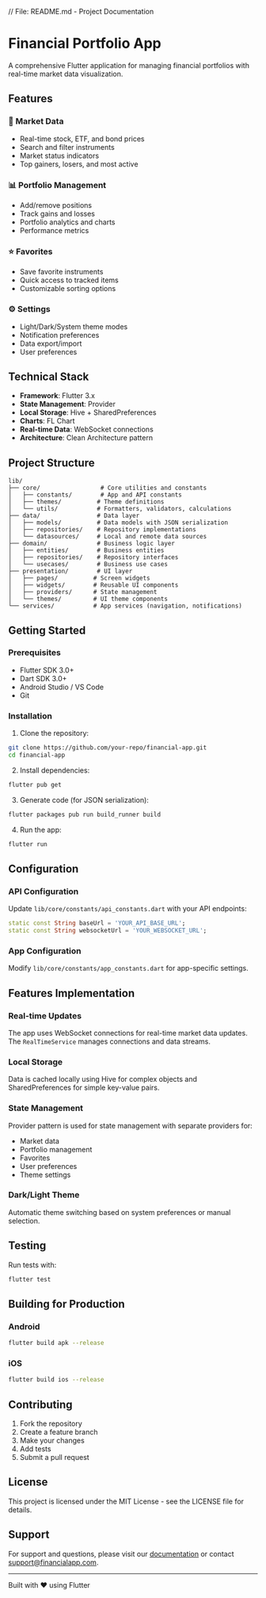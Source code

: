 // File: README.md - Project Documentation
# Financial Portfolio App

A comprehensive Flutter application for managing financial portfolios with real-time market data visualization.

## Features

### 🏪 Market Data
- Real-time stock, ETF, and bond prices
- Search and filter instruments
- Market status indicators
- Top gainers, losers, and most active

### 📊 Portfolio Management
- Add/remove positions
- Track gains and losses
- Portfolio analytics and charts
- Performance metrics

### ⭐ Favorites
- Save favorite instruments
- Quick access to tracked items
- Customizable sorting options

### ⚙️ Settings
- Light/Dark/System theme modes
- Notification preferences
- Data export/import
- User preferences

## Technical Stack

- **Framework**: Flutter 3.x
- **State Management**: Provider
- **Local Storage**: Hive + SharedPreferences
- **Charts**: FL Chart
- **Real-time Data**: WebSocket connections
- **Architecture**: Clean Architecture pattern

## Project Structure

```
lib/
├── core/                 # Core utilities and constants
│   ├── constants/        # App and API constants
│   ├── themes/          # Theme definitions
│   └── utils/           # Formatters, validators, calculations
├── data/                # Data layer
│   ├── models/          # Data models with JSON serialization
│   ├── repositories/    # Repository implementations
│   └── datasources/     # Local and remote data sources
├── domain/              # Business logic layer
│   ├── entities/        # Business entities
│   ├── repositories/    # Repository interfaces
│   └── usecases/        # Business use cases
├── presentation/        # UI layer
│   ├── pages/          # Screen widgets
│   ├── widgets/        # Reusable UI components
│   ├── providers/      # State management
│   └── themes/         # UI theme components
└── services/           # App services (navigation, notifications)
```

## Getting Started

### Prerequisites
- Flutter SDK 3.0+
- Dart SDK 3.0+
- Android Studio / VS Code
- Git

### Installation

1. Clone the repository:
```bash
git clone https://github.com/your-repo/financial-app.git
cd financial-app
```

2. Install dependencies:
```bash
flutter pub get
```

3. Generate code (for JSON serialization):
```bash
flutter packages pub run build_runner build
```

4. Run the app:
```bash
flutter run
```

## Configuration

### API Configuration
Update `lib/core/constants/api_constants.dart` with your API endpoints:

```dart
static const String baseUrl = 'YOUR_API_BASE_URL';
static const String websocketUrl = 'YOUR_WEBSOCKET_URL';
```

### App Configuration
Modify `lib/core/constants/app_constants.dart` for app-specific settings.

## Features Implementation

### Real-time Updates
The app uses WebSocket connections for real-time market data updates. The `RealTimeService` manages connections and data streams.

### Local Storage
Data is cached locally using Hive for complex objects and SharedPreferences for simple key-value pairs.

### State Management
Provider pattern is used for state management with separate providers for:
- Market data
- Portfolio management
- Favorites
- User preferences
- Theme settings

### Dark/Light Theme
Automatic theme switching based on system preferences or manual selection.

## Testing

Run tests with:
```bash
flutter test
```

## Building for Production

### Android
```bash
flutter build apk --release
```

### iOS
```bash
flutter build ios --release
```

## Contributing

1. Fork the repository
2. Create a feature branch
3. Make your changes
4. Add tests
5. Submit a pull request

## License

This project is licensed under the MIT License - see the LICENSE file for details.

## Support

For support and questions, please visit our [documentation](https://docs.financialapp.com) or contact support@financialapp.com.

---

Built with ❤️ using Flutter